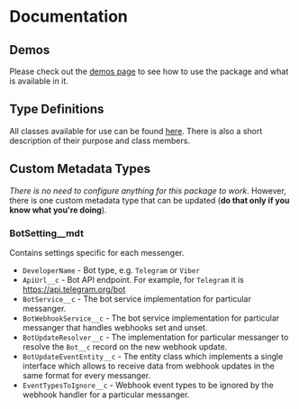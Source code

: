 # Documentation

## Demos

Please check out the [demos page](/demos) to see how to use the package and what is available in it.

## Type Definitions

All classes available for use can be found [here](/types). There is also a short description of their purpose and class members.

## Custom Metadata Types

_There is no need to configure anything for this package to work_. However, there is one custom metadata type that can be updated (**do that only if you know what you're doing**).

### BotSetting\_\_mdt

Contains settings specific for each messenger.

-   `DeveloperName` - Bot type, e.g. `Telegram` or `Viber`
-   `ApiUrl__c` - Bot API endpoint. For example, for `Telegram` it is https://api.telegram.org/bot
-   `BotService__c` - The bot service implementation for particular messanger.
-   `BotWebhookService__c` - The bot service implementation for particular messanger that handles webhooks set and unset.
-   `BotUpdateResolver__c` - The implementation for particular messanger to resolve the `Bot__c` record on the new webhook update.
-   `BotUpdateEventEntity__c` - The entity class which implements a single interface which allows to receive data from webhook updates in the same format for every messanger.
-   `EventTypesToIgnore__c` - Webhook event types to be ignored by the webhook handler for a particular messanger.
